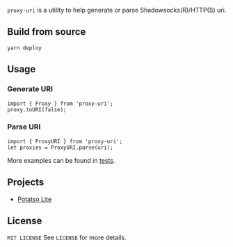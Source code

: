 `proxy-uri` is a utility to help generate or parse Shadowsocks(R)/HTTP(S) uri.

## Build from source
```
yarn deploy
```

## Usage

### Generate URI
```
import { Proxy } from 'proxy-uri';
proxy.toURI(false);
```

### Parse URI
```
import { ProxyURI } from 'proxy-uri';
let proxies = ProxyURI.parse(uri);
```

More examples can be found in [tests](https://github.com/icodesign/proxy-uri/blob/master/test/index.test.ts).

## Projects

- [Potatso Lite](https://itunes.apple.com/app/id1239860606?mt=8)

## License
`MIT LICENSE`
See `LICENSE` for more details.
